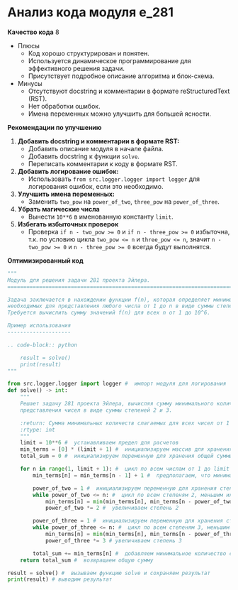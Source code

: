 # Анализ кода модуля e_281

**Качество кода**
8
-  Плюсы
    -   Код хорошо структурирован и понятен.
    -   Используется динамическое программирование для эффективного решения задачи.
    -   Присутствует подробное описание алгоритма и блок-схема.
-  Минусы
    -   Отсутствуют docstring и комментарии в формате reStructuredText (RST).
    -   Нет обработки ошибок.
    -   Имена переменных можно улучшить для большей ясности.

**Рекомендации по улучшению**

1.  **Добавить docstring и комментарии в формате RST:**
    -   Добавить описание модуля в начале файла.
    -   Добавить docstring к функции `solve`.
    -   Переписать комментарии к коду в формате RST.
2.  **Добавить логирование ошибок:**
    -   Использовать `from src.logger.logger import logger` для логирования ошибок, если это необходимо.
3.  **Улучшить имена переменных:**
    -   Заменить `two_pow` на `power_of_two`, `three_pow` на `power_of_three`.
4.  **Убрать магические числа**
    -  Вынести  `10**6` в именованную константу `limit`.
5.  **Избегать избыточных проверок**
     - Проверка `if n - two_pow >= 0` и `if n - three_pow >= 0` избыточна, т.к. по условию цикла `two_pow <= n` и `three_pow <= n`,  значит `n - two_pow >= 0` и `n - three_pow >= 0` всегда будут выполнятся.

**Оптимизированный код**

```python
"""
Модуль для решения задачи 281 проекта Эйлера.
=========================================================================================

Задача заключается в нахождении функции f(n), которая определяет минимальное количество слагаемых,
необходимых для представления любого числа от 1 до n в виде суммы степеней 2 и/или 3.
Требуется вычислить сумму значений f(n) для всех n от 1 до 10^6.

Пример использования
--------------------

.. code-block:: python

    result = solve()
    print(result)
"""

from src.logger.logger import logger #  импорт модуля для логирования
def solve() -> int:
    """
    Решает задачу 281 проекта Эйлера, вычисляя сумму минимального количества слагаемых для
    представления чисел в виде суммы степеней 2 и 3.

    :return: Сумма минимальных количеств слагаемых для всех чисел от 1 до 10^6.
    :rtype: int
    """
    limit = 10**6 #  устанавливаем предел для расчетов
    min_terms = [0] * (limit + 1) #  инициализируем массив для хранения минимальных количеств слагаемых
    total_sum = 0 #  инициализируем переменную для хранения общей суммы

    for n in range(1, limit + 1): #  цикл по всем числам от 1 до limit
        min_terms[n] = min_terms[n - 1] + 1 #  предполагаем, что минимальное количество слагаемых равно f(n-1) + 1

        power_of_two = 1 #  инициализируем переменную для хранения степеней 2
        while power_of_two <= n: #  цикл по всем степеням 2, меньшим или равным n
            min_terms[n] = min(min_terms[n], min_terms[n - power_of_two] + 1) #  обновляем минимальное количество слагаемых
            power_of_two *= 2 #  увеличиваем степень 2

        power_of_three = 1 #  инициализируем переменную для хранения степеней 3
        while power_of_three <= n: #  цикл по всем степеням 3, меньшим или равным n
            min_terms[n] = min(min_terms[n], min_terms[n - power_of_three] + 1) #  обновляем минимальное количество слагаемых
            power_of_three *= 3 # увеличиваем степень 3

        total_sum += min_terms[n] #  добавляем минимальное количество слагаемых для текущего числа n к общей сумме
    return total_sum #  возвращаем общую сумму

result = solve() #  вызываем функцию solve и сохраняем результат
print(result) # выводим результат
```